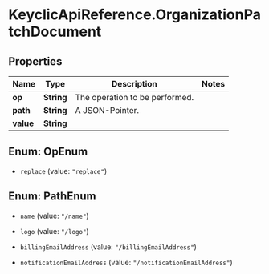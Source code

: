 # KeyclicApiReference.OrganizationPatchDocument

## Properties
Name | Type | Description | Notes
------------ | ------------- | ------------- | -------------
**op** | **String** | The operation to be performed. | 
**path** | **String** | A JSON-Pointer. | 
**value** | **String** |  | 


<a name="OpEnum"></a>
## Enum: OpEnum


* `replace` (value: `"replace"`)




<a name="PathEnum"></a>
## Enum: PathEnum


* `name` (value: `"/name"`)

* `logo` (value: `"/logo"`)

* `billingEmailAddress` (value: `"/billingEmailAddress"`)

* `notificationEmailAddress` (value: `"/notificationEmailAddress"`)




